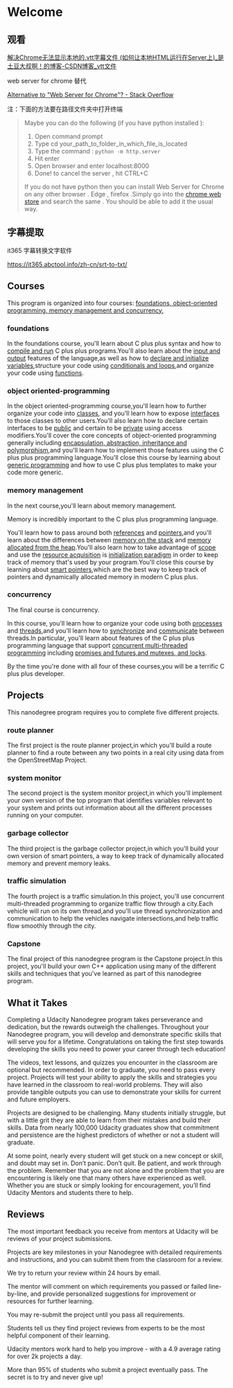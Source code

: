 # Welcome

## 观看

[解决Chrome无法显示本地的\.vtt字幕文件 \(如何让本地HTML运行在Server上\)\_是土豆大叔啊！的博客\-CSDN博客\_vtt文件](https://blog.csdn.net/potato_uncle/article/details/119611593)

 web server for chrome 替代

[Alternative to "Web Server for Chrome"? \- Stack Overflow](https://stackoverflow.com/questions/69498084/alternative-to-web-server-for-chrome)

注：下面的方法要在路径文件夹中打开终端

>   Maybe you can do the following (if you have python installed ):
>
>   1.  Open command prompt
>   2.  Type cd your_path_to_folder_in_which_file_is_located
>   3.  Type the command : `python -m http.server`
>   4.  Hit enter
>   5.  Open browser and enter localhost:8000
>   6.  Done! to cancel the server , hit CTRL+C
>
>   If you do not have python then you can install Web Server for Chrome on any other browser . Edge , firefox .Simply go into the [chrome web store](https://chrome.google.com/webstore/detail/web-server-for-chrome/ofhbbkphhbklhfoeikjpcbhemlocgigb?hl=en) and search the same . You should be able to add it the usual way.

## 字幕提取

it365 字幕转换文字软件

[https://it365\.abctool\.info/zh\-cn/srt\-to\-txt/](https://it365.abctool.info/zh-cn/srt-to-txt/)

## Courses

This program is organized into four courses: <u>foundations, object-oriented programming, memory management and concurrency.</u>

### foundations

In the foundations course, you'll learn about C plus plus syntax and how to <u>compile and run</u> C plus plus programs.You'll also learn about the <u>input and output</u> features of the language,as well as how to <u>declare and initialize variables</u>,structure your code using <u>conditionals and loops</u>,and organize your code using <u>functions</u>.

### object oriented-programming

In the object oriented-programming course,you'll learn how to further organize your code into <u>classes</u>,
and you'll learn how to expose <u>interfaces</u> to those classes to other users.You'll also learn how to declare certain interfaces to be <u>public</u> and certain to be <u>private</u> using access modifiers.You'll cover the core concepts of object-oriented programming generally including <u>encapsulation, abstraction, inheritance and polymorphism</u>,and you'll learn how to implement those features using the C plus plus programming language.You'll close this course by learning about <u>generic programming</u> and how to use C plus plus templates to make your code more generic.

### memory management

In the next course,you'll learn about memory management.

Memory is incredibly important to the C plus plus programming language.

You'll learn how to pass around both <u>references</u> and <u>pointers</u>,and you'll learn about the differences between <u>memory on the stack</u> and <u>memory allocated from the heap</u>.You'll also learn how to take advantage of <u>scope</u> and use the <u>resource acquisition</u><!--？--> is <u>initialization paradigm</u> in order to keep track of memory that's used by your program.You'll close this course by learning about <u>smart pointers</u>,which are the best way to keep track of pointers and dynamically allocated memory in modern C plus plus.

### concurrency

The final course is concurrency.

In this course, you'll learn how to organize your code using both <u>processes</u> and <u>threads</u>,and you'll learn how to <u>synchronize</u> and <u>communicate</u> between threads.In particular, you'll learn about features of the C plus plus programming language that support <u>concurrent multi-threaded programming</u> including <u>promises and futures,and mutexes, and locks</u>.



By the time you're done with all four of these courses,you will be a terrific C plus plus developer.



## Projects

This nanodegree program requires you to complete five different projects.

### route planner

The first project is the route planner project,in which you'll build a route planner to find a route between
any two points in a real city using data from the OpenStreetMap Project.

### system monitor

The second project is the system monitor project,in which you'll implement your own version of the top program that identifies variables relevant to your system and prints out information about all the different processes running on your computer.

### garbage collector

The third project is the garbage collector project,in which you'll build your own version of smart pointers,
a way to keep track of dynamically allocated memory and prevent memory leaks.

### traffic simulation

The fourth project is a traffic simulation.In this project, you'll use concurrent multi-threaded programming to organize traffic flow through a city.Each vehicle will run on its own thread,and you'll use thread synchronization and communication to help the vehicles navigate intersections,and help traffic flow smoothly through the city.

### Capstone

The final project of this nanodegree program is the Capstone project.In this project, you'll build your own C++ application using many of the different skills and techniques that you've learned as part of this nanodegree program.

## What it Takes

Completing a Udacity Nanodegree program takes perseverance and dedication, but the rewards outweigh the challenges. Throughout your Nanodegree program, you will develop and demonstrate specific skills that will serve you for a lifetime. Congratulations on taking the first step towards developing the skills you need to power your career through tech education!

The videos, text lessons, and quizzes you encounter in the classroom are optional but recommended. In order to graduate, you need to pass every project. Projects will test your ability to apply the skills and strategies you have learned in the classroom to real-world problems. They will also provide tangible outputs you can use to demonstrate your skills for current and future employers.

Projects are designed to be challenging. Many students initially struggle, but with a little grit they are able to learn from their mistakes and build their skills. Data from nearly 100,000 Udacity graduates show that commitment and persistence are the highest predictors of whether or not a student will graduate.

At some point, nearly every student will get stuck on a new concept or skill, and doubt may set in. Don’t panic. Don’t quit. Be patient, and work through the problem. Remember that you are not alone and the problem that you are encountering is likely one that many others have experienced as well. Whether you are stuck or simply looking for encouragement, you’ll find Udacity Mentors and students there to help.

## Reviews

The most important feedback you receive from mentors at Udacity will be reviews of your project submissions.

Projects are key milestones in your Nanodegree with detailed requirements and instructions, and you can submit them from the classroom for a review.

We try to return your review within 24 hours by email.

The mentor will comment on which requirements you passed or failed line-by-line, and provide personalized suggestions for improvement or resources for further learning.

You may re-submit the project until you pass all requirements.

Students tell us they find project reviews from experts to be the most helpful component of their learning.

Udacity mentors work hard to help you improve - with a 4.9 average rating for over 2k projects a day.

More than 95% of students who submit a project eventually pass. The secret is to try and never give up!
